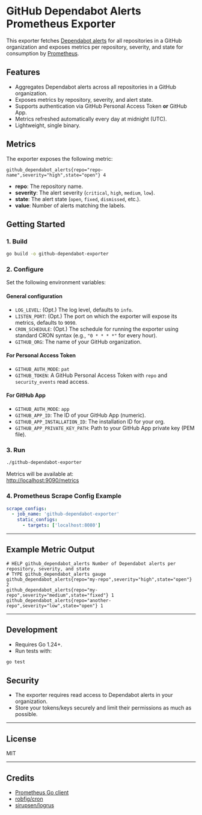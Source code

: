 # GitHub Dependabot Alerts Prometheus Exporter

This exporter fetches [Dependabot alerts](https://docs.github.com/en/code-security/dependabot/dependabot-alerts/about-dependabot-alerts) for all repositories in a GitHub organization and exposes metrics per repository, severity, and state for consumption by [Prometheus](https://prometheus.io/).

## Features

- Aggregates Dependabot alerts across all repositories in a GitHub organization.
- Exposes metrics by repository, severity, and alert state.
- Supports authentication via GitHub Personal Access Token **or** GitHub App.
- Metrics refreshed automatically every day at midnight (UTC).
- Lightweight, single binary.

## Metrics

The exporter exposes the following metric:

```
github_dependabot_alerts{repo="repo-name",severity="high",state="open"} 4
```

- **repo**: The repository name.
- **severity**: The alert severity (`critical`, `high`, `medium`, `low`).
- **state**: The alert state (`open`, `fixed`, `dismissed`, etc.).
- **value**: Number of alerts matching the labels.

## Getting Started

### 1. Build

```sh
go build -o github-dependabot-exporter
```

### 2. Configure

Set the following environment variables:
#### General configuration

- `LOG_LEVEL`: (Opt.) The log level, defaults to `info`.
- `LISTEN_PORT`: (Opt.) The port on which the exporter will expose its metrics, defaults to `9090`.
- `CRON_SCHEDULE`: (Opt.) The schedule for running the exporter using standard CRON syntax (e.g., `"0 * * * *"` for every hour).
- `GITHUB_ORG`: The name of your GitHub organization.

#### For Personal Access Token

- `GITHUB_AUTH_MODE`: `pat`
- `GITHUB_TOKEN`: A GitHub Personal Access Token with `repo` and `security_events` read access.

#### For GitHub App

- `GITHUB_AUTH_MODE`: `app`
- `GITHUB_APP_ID`: The ID of your GitHub App (numeric).
- `GITHUB_APP_INSTALLATION_ID`: The installation ID for your org.
- `GITHUB_APP_PRIVATE_KEY_PATH`: Path to your GitHub App private key (PEM file).

### 3. Run

```sh
./github-dependabot-exporter
```

Metrics will be available at:  
[http://localhost:9090/metrics](http://localhost:9090/metrics)

### 4. Prometheus Scrape Config Example

```yaml
scrape_configs:
  - job_name: 'github-dependabot-exporter'
    static_configs:
      - targets: ['localhost:8080']
```

---

## Example Metric Output

```
# HELP github_dependabot_alerts Number of Dependabot alerts per repository, severity, and state
# TYPE github_dependabot_alerts gauge
github_dependabot_alerts{repo="my-repo",severity="high",state="open"} 2
github_dependabot_alerts{repo="my-repo",severity="medium",state="fixed"} 1
github_dependabot_alerts{repo="another-repo",severity="low",state="open"} 1
```

---

## Development

- Requires Go 1.24+.
- Run tests with:

```sh
go test
```

## Security

- The exporter requires read access to Dependabot alerts in your organization.
- Store your tokens/keys securely and limit their permissions as much as possible.

---

## License

MIT

---

## Credits

- [Prometheus Go client](https://github.com/prometheus/client_golang)
- [robfig/cron](https://github.com/robfig/cron)
- [sirupsen/logrus](https://github.com/sirupsen/logrus)
